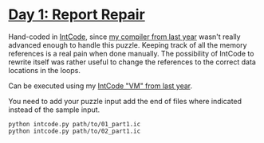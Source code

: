 # [Day 1: Report Repair](https://adventofcode.com/2020/day/1)

Hand-coded in [IntCode](https://adventofcode.com/2019/day/9), since [my compiler from last year](https://github.com/Scarygami/aoc2019/tree/master/ic_compiler) wasn't really advanced enough to handle this puzzle. Keeping track of all the memory references is a real pain when done manually. The possibility of IntCode to rewrite itself was rather useful to change the references to the correct data locations in the loops.

Can be executed using my [IntCode "VM" from last year](https://github.com/Scarygami/aoc2019/blob/master/lib/intcode.py).

You need to add your puzzle input add the end of files where indicated instead of the sample input.

    python intcode.py path/to/01_part1.ic
    python intcode.py path/to/02_part1.ic
